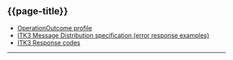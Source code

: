 ## {{page-title}}

- [OperationOutcome profile](http://www.hl7.org/fhir/operationoutcome.html)
- [ITK3 Message Distribution specification (error response examples)](https://nhsconnect.github.io/ITK3-FHIR-Messaging-Distribution/explore_response_examples.html)
- [ITK3 Response codes](https://fhir.nhs.uk/STU3/CodeSystem/ITK-ResponseCodes-1)


---